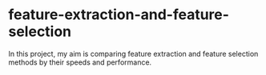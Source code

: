 # feature-extraction-and-feature-selection
In this project, my aim is comparing feature extraction and feature selection methods by their speeds and performance. 

